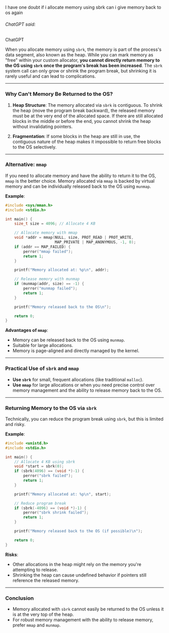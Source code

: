 I have one doubt if i allocate memory using sbrk can i give memory back to os again

###### ChatGPT said:

ChatGPT

When you allocate memory using `sbrk`, the memory is part of the process's data segment, also known as the heap. While you can mark memory as "free" within your custom allocator, **you cannot directly return memory to the OS using `sbrk` once the program's break has been increased**. The `sbrk` system call can only grow or shrink the program break, but shrinking it is rarely useful and can lead to complications.

---

### **Why Can't Memory Be Returned to the OS?**

1. **Heap Structure**: The memory allocated via `sbrk` is contiguous. To shrink the heap (move the program break backward), the released memory must be at the very end of the allocated space. If there are still allocated blocks in the middle or before the end, you cannot shrink the heap without invalidating pointers.
    
2. **Fragmentation**: If some blocks in the heap are still in use, the contiguous nature of the heap makes it impossible to return free blocks to the OS selectively.
    

---

### **Alternative: `mmap`**

If you need to allocate memory and have the ability to return it to the OS, `mmap` is the better choice. Memory allocated via `mmap` is backed by virtual memory and can be individually released back to the OS using `munmap`.

**Example**:

```c
#include <sys/mman.h>
#include <stdio.h>

int main() {
    size_t size = 4096; // Allocate 4 KB

    // Allocate memory with mmap
    void *addr = mmap(NULL, size, PROT_READ | PROT_WRITE,
                      MAP_PRIVATE | MAP_ANONYMOUS, -1, 0);
    if (addr == MAP_FAILED) {
        perror("mmap failed");
        return 1;
    }

    printf("Memory allocated at: %p\n", addr);

    // Release memory with munmap
    if (munmap(addr, size) == -1) {
        perror("munmap failed");
        return 1;
    }

    printf("Memory released back to the OS\n");

    return 0;
}

```

**Advantages of `mmap`**:

- Memory can be released back to the OS using `munmap`.
- Suitable for large allocations.
- Memory is page-aligned and directly managed by the kernel.

---

### **Practical Use of `sbrk` and `mmap`**

- **Use `sbrk`** for small, frequent allocations (like traditional `malloc`).
- **Use `mmap`** for large allocations or when you need precise control over memory management and the ability to release memory back to the OS.

---

### **Returning Memory to the OS via `sbrk`**

Technically, you can reduce the program break using `sbrk`, but this is limited and risky.

**Example**:

```c
#include <unistd.h>
#include <stdio.h>

int main() {
    // Allocate 4 KB using sbrk
    void *start = sbrk(0);
    if (sbrk(4096) == (void *)-1) {
        perror("sbrk failed");
        return 1;
    }

    printf("Memory allocated at: %p\n", start);

    // Reduce program break
    if (sbrk(-4096) == (void *)-1) {
        perror("sbrk shrink failed");
        return 1;
    }

    printf("Memory released back to the OS (if possible)\n");

    return 0;
}

```

**Risks**:

- Other allocations in the heap might rely on the memory you're attempting to release.
- Shrinking the heap can cause undefined behavior if pointers still reference the released memory.

---

### **Conclusion**

- Memory allocated with `sbrk` cannot easily be returned to the OS unless it is at the very top of the heap.
- For robust memory management with the ability to release memory, prefer `mmap` and `munmap`.